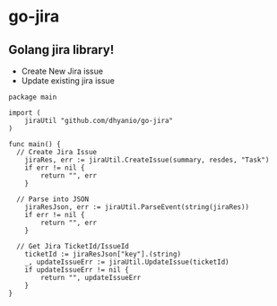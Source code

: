 # go-jira

## Golang jira library!

- Create New Jira issue
- Update existing jira issue

```golang
package main

import (
	jiraUtil "github.com/dhyanio/go-jira"
)

func main() {
  // Create Jira Issue
	jiraRes, err := jiraUtil.CreateIssue(summary, resdes, "Task")
	if err != nil {
		return "", err
	}
  
  // Parse into JSON
	jiraResJson, err := jiraUtil.ParseEvent(string(jiraRes))
	if err != nil {
		return "", err
	}
  
  // Get Jira TicketId/IssueId
	ticketId := jiraResJson["key"].(string)
	_, updateIssueErr := jiraUtil.UpdateIssue(ticketId)
	if updateIssueErr != nil {
		return "", updateIssueErr
	}
}

  
```
